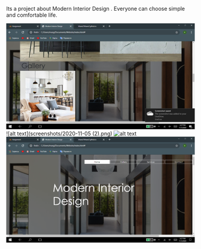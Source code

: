 Its a project about Modern Interior Design . Everyone can choose simple and comfortable life.

![alt text](screenshots/la.png)
![alt text](screenshots/2020-11-05 (2).png)
![alt text](screenshots/2020-11-05.3.png)
![alt text](screenshots/2020-11-05.png)


